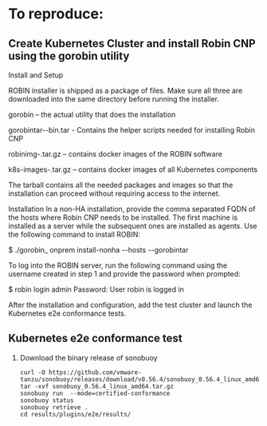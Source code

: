 # To reproduce:

## Create Kubernetes Cluster and install Robin CNP using the gorobin utility

Install and Setup

ROBIN installer is shipped as a package of files. Make sure all three are downloaded into the same directory before running the installer.

gorobin – the actual utility that does the installation

gorobintar-<VERSION>-bin.tar - Contains the helper scripts needed for installing Robin CNP  

robinimg-<VERSION>.tar.gz – contains docker images of the ROBIN software

k8s-images-<VERSION>.tar.gz – contains docker images of all Kubernetes components


The tarball contains all the needed packages and images so that the installation can proceed without requiring access to the internet.

Installation
In a non-HA installation, provide the comma separated FQDN of the hosts where Robin CNP needs to be installed. The first machine is installed as a server while the subsequent ones are installed as agents. Use the following command to install ROBIN:

$ ./gorobin_<version> onprem install-nonha --hosts <hostnames> --gorobintar <path-to-gorobin-tarball>


To log into the ROBIN server, run the following command using the username created in step 1 and provide the password when prompted:

$ robin login admin
  Password:
  User robin is logged in


After the installation and configuration, add the test cluster and launch the Kubernetes e2e conformance tests.

## Kubernetes e2e conformance test

1. Download the binary release of sonobuoy
    ```shell
    curl -O https://github.com/vmware-tanzu/sonobuoy/releases/download/v0.56.4/sonobuoy_0.56.4_linux_amd64.tar.gz
    tar -xvf sonobuoy_0.56.4_linux_amd64.tar.gz
    sonobuoy run  --mode=certified-conformance
    sonobuoy status
    sonobuoy retrieve .
    cd results/plugins/e2e/results/
